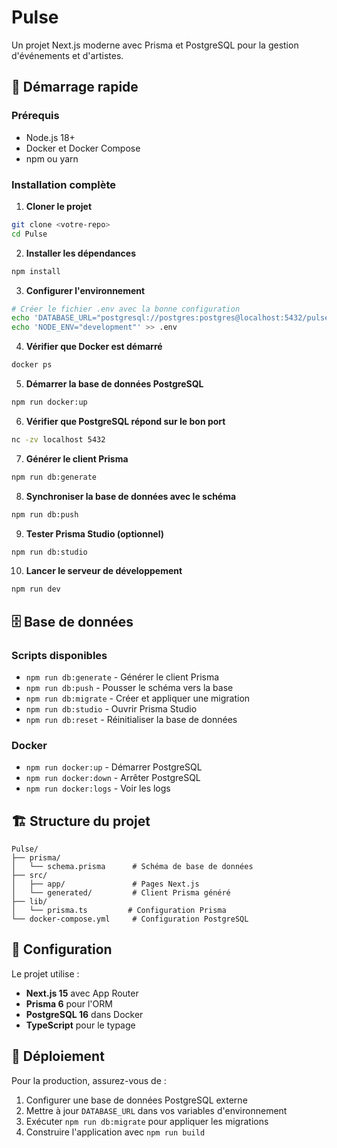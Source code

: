 # Pulse

Un projet Next.js moderne avec Prisma et PostgreSQL pour la gestion d'événements et d'artistes.

## 🚀 Démarrage rapide

### Prérequis
- Node.js 18+
- Docker et Docker Compose
- npm ou yarn

### Installation complète

1. **Cloner le projet**
```bash
git clone <votre-repo>
cd Pulse
```

2. **Installer les dépendances**
```bash
npm install
```

3. **Configurer l'environnement**
```bash
# Créer le fichier .env avec la bonne configuration
echo 'DATABASE_URL="postgresql://postgres:postgres@localhost:5432/pulse?schema=public"' > .env
echo 'NODE_ENV="development"' >> .env
```

4. **Vérifier que Docker est démarré**
```bash
docker ps
```

5. **Démarrer la base de données PostgreSQL**
```bash
npm run docker:up
```

6. **Vérifier que PostgreSQL répond sur le bon port**
```bash
nc -zv localhost 5432
```

7. **Générer le client Prisma**
```bash
npm run db:generate
```

8. **Synchroniser la base de données avec le schéma**
```bash
npm run db:push
```

9. **Tester Prisma Studio (optionnel)**
```bash
npm run db:studio
```

10. **Lancer le serveur de développement**
```bash
npm run dev
```

## 🗄️ Base de données

### Scripts disponibles
- `npm run db:generate` - Générer le client Prisma
- `npm run db:push` - Pousser le schéma vers la base
- `npm run db:migrate` - Créer et appliquer une migration
- `npm run db:studio` - Ouvrir Prisma Studio
- `npm run db:reset` - Réinitialiser la base de données

### Docker
- `npm run docker:up` - Démarrer PostgreSQL
- `npm run docker:down` - Arrêter PostgreSQL
- `npm run docker:logs` - Voir les logs

## 🏗️ Structure du projet

```
Pulse/
├── prisma/
│   └── schema.prisma      # Schéma de base de données
├── src/
│   ├── app/               # Pages Next.js
│   └── generated/         # Client Prisma généré
├── lib/
│   └── prisma.ts         # Configuration Prisma
└── docker-compose.yml     # Configuration PostgreSQL
```

## 🔧 Configuration

Le projet utilise :
- **Next.js 15** avec App Router
- **Prisma 6** pour l'ORM
- **PostgreSQL 16** dans Docker
- **TypeScript** pour le typage



## 🚀 Déploiement

Pour la production, assurez-vous de :
1. Configurer une base de données PostgreSQL externe
2. Mettre à jour `DATABASE_URL` dans vos variables d'environnement
3. Exécuter `npm run db:migrate` pour appliquer les migrations
4. Construire l'application avec `npm run build`
